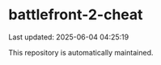 # battlefront-2-cheat

Last updated: 2025-06-04 04:25:19

This repository is automatically maintained.
